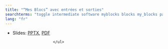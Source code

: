 ```yaml
---
title: "“Mes Blocs” avec entrées et sorties"
searchterms: "toggle intermediate software myblocks blocks my_blocks parameters parametres inputs outputs my_block_builder “mes_blocs”_avec_entrées_et_sorties"
lang: "fr"
---
```

<ul>
                        <li class="ng-binding">Slides:
                          <a href="ProgrammingLessons/intermediate/MyBlocks.pptx">PPTX</a>,
                          <a href="ProgrammingLessons/intermediate/MyBlocks.pdf">PDF</a>
                        </li>
                
                      </ul>
